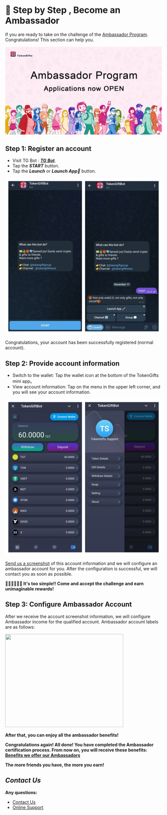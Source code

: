 # 👥 Step by Step , Become an Ambassador

If you are ready to take on the challenge of the [Ambassador Program](/ambassador-program.html). Congratulations! This section can help you.

![1733716956473](image/ambassador-program/1733716956473.jpg)

## Step 1: Register an account

- Visit TG Bot : **_[TG Bot](https://t.me/tokengiftbot)_**.
- Tap the **_START_** button.
- Tap the **_Launch_** or **_Launch App🚀_** button.

![1734423615914](image/step-by-step-become-an-ambassador/1734423615914.jpg)

Congratulations, your account has been successfully registered (normal account).

## Step 2: Provide account information

- Switch to the wallet: Tap the wallet icon at the bottom of the TokenGifts mini app。
- View account information: Tap on the menu in the upper left corner, and you will see your account information.

![1734423635387](image/step-by-step-become-an-ambassador/1734423635387.jpg)

[Send us a screenshot](step-by-step-become-an-ambassador.html#contact-us) of this account information and we will configure an ambassador account for you. After the configuration is successful, we will contact you as soon as possible.

**🎉🎉🎉🎉🎉🎉 It's too simple!! Come and accept the challenge and earn unimaginable rewards!**

## Step 3: Configure Ambassador Account

After we receive the account screenshot information, we will configure Ambassador income for the qualified account. Ambassador account labels are as follows:

<img src="/image/step-by-step-become-an-ambassador/1734425282388.jpg"  width="380" height="300">

**After that, you can enjoy all the ambassador benefits!**

**Congratulations again! All done! You have completed the Ambassador certification process. From now on, you will receive these benefits: [Benefits we offer our Ambassadors](/ambassador-program.html#benefits-we-offer-our-ambassadors)**

**The more friends you have, the more you earn!**

## **_Contact Us_**

**Any questions:**

- [Contact Us](contact-us.html)
- [Online Support](https://t.me/TokenGifts_support)
